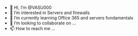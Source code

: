- 👋 Hi, I’m @VASU000
- 👀 I’m interested in Servers and firewalls
- 🌱 I’m currently learning Office 365 and servers fundamentals
- 💞️ I’m looking to collaborate on ...
- 📫 How to reach me ...

<!---
VASU000/VASU000 is a ✨ special ✨ repository because its `README.md` (this file) appears on your GitHub profile.
You can click the Preview link to take a look at your changes.
--->
